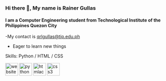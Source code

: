 ### Hi there 👋, My name is Rainer Gullas
#### I am a Computer Engineering student from Technological Institute of the Philippines Quezon City
-My contact is qrlgullas@tip.edu.ph
- Eager to learn new things

Skills: Python / HTML / CSS



[<img src='https://cdn.jsdelivr.net/npm/simple-icons@3.0.1/icons/icloud.svg' alt='website' height='40'>](https://raingullas.github.io/Balaraw-Eagles-Club/?fbclid=IwAR0HDulaO0Ql5HC9Gg43u9tV5zo1svIMuTYS-9VudauGbxOzzUu8E3_7utU)  [<img src='https://cdn.jsdelivr.net/npm/simple-icons@3.0.1/icons/python.svg' alt='python' height='40'>](https://github.com/topics/python-icon)  [<img src='https://cdn.jsdelivr.net/npm/simple-icons@3.0.1/icons/htmlacademy.svg' alt='htmlacademy' height='40'>](https://www.flaticon.com/free-icon/html-5_732212)  [<img src='https://cdn.jsdelivr.net/npm/simple-icons@3.0.1/icons/css3.svg' alt='css3' height='40'>](https://www.iconarchive.com/show/hex-icons-by-martz90/css-3-icon.html)  
